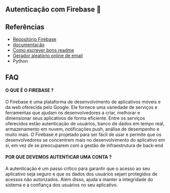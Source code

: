 
## Autenticação com Firebase 📍




## Referências

 - [Repositório Firebase](https://github.com/thisbejim/Pyrebase?tab=readme-ov-file#authentication)
 - [documentação](https://firebase.blog/posts/2017/02/email-verification-in-firebase-auth/)
 - [Como escrever bons readme](https://bulldogjob.com/news/449-how-to-write-a-good-readme-for-your-github-project)
 - [Gerador aleatório online de email](https://temp-mail.org/pt/)
- Python


## FAQ

#### O QUE É O FIREBASE ?

O Firebase é uma plataforma de desenvolvimento de aplicativos móveis e da web oferecida pelo Google. Ele fornece uma variedade de serviços e ferramentas que ajudam os desenvolvedores a criar, melhorar e dimensionar seus aplicativos de forma eficiente. Entre os serviços oferecidos estão autenticação de usuários, banco de dados em tempo real, armazenamento em nuvem, notificações push, análise de desempenho e muito mais. O Firebase é projetado para ser fácil de usar e permite que os desenvolvedores se concentrem mais no desenvolvimento do aplicativo em si, em vez de se preocuparem com a gestão de infraestrutura de back-end
#### POR QUE DEVEMOS AUTENTICAR UMA CONTA ?

A autenticação é um passo crítico para garantir que o acesso ao seu aplicativo seja seguro e que os dados dos usuários sejam protegidos de acessos não autorizados. Além disso, ajuda a manter a integridade do sistema e a confiança dos usuários no seu aplicativo.
